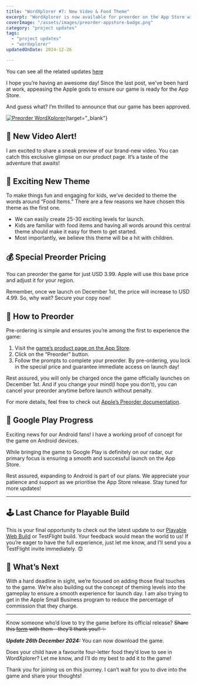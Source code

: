 ```yaml
---
title: "WordXplorer #7: New Video & Food Theme"
excerpt: "WordXplorer is now available for preorder on the App Store with special pricing before its December 1st launch. This updates also features a preview video and plans for an Android release."
coverImage: "/assets/images/preorder-appstore-badge.png"
category: "project updates"
tags:
  - "project updates"
  - "wordxplorer"
updatedOnDate: 2024-12-26

---
```


You can see all the related updates [here](/tags/wordxplorer)

I hope you’re having an awesome day! Since the last post, we’ve been hard at work, appeasing the Apple gods to ensure our game is ready for the App Store.

And guess what? I’m thrilled to announce that our game has been approved.

[![Preorder WordXplorer](/assets/images/preorder-appstore-badge.png)](https://apps.apple.com/us/app/wordxplorer-guess-the-word/id6504664783){target="\_blank"}

## 🎥 New Video Alert!

I am excited to share a sneak preview of our brand-new video. You can catch this exclusive glimpse on our product page. It’s a taste of the adventure that awaits!

<?# ResponsiveYouTube bAtj9bAYVS0/0 Title="WordXplorer Preview Video" /?>

## 🎨 Exciting New Theme

To make things fun and engaging for kids, we’ve decided to theme the words around “Food Items.” There are a few reasons we have chosen this theme as the first one.

- We can easily create 25-30 exciting levels for launch.
- Kids are familiar with food items and having all words around this central theme should make it easy for them to get started.
- Most importantly, we believe this theme will be a hit with children.

## 💰 Special Preorder Pricing

You can preorder the game for just USD 3.99. Apple will use this base price and adjust it for your region.

Remember, once we launch on December 1st, the price will increase to USD 4.99. So, why wait? Secure your copy now!

## 🛒 How to Preorder

Pre-ordering is simple and ensures you’re among the first to experience the game:

1. Visit the [game’s product page on the App Store](https://apps.apple.com/us/app/wordxplorer-guess-the-word/id6504664783).
2. Click on the “Preorder” button.
3. Follow the prompts to complete your preorder. By pre-ordering, you lock in the special price and guarantee immediate access on launch day!

Rest assured, you will only be charged once the game officially launches on December 1st. And if you change your mind(I hope you don’t), you can cancel your preorder anytime before launch without penalty.

For more details, feel free to check out [Apple’s Preorder documentation](https://support.apple.com/en-nz/118414).

## 📱 Google Play Progress

Exciting news for our Android fans! I have a working proof of concept for the game on Android devices.

While bringing the game to Google Play is definitely on our radar, our primary focus is ensuring a smooth and successful launch on the App Store.

Rest assured, expanding to Android is part of our plans. We appreciate your patience and support as we prioritise the App Store release. Stay tuned for more updates!

---

## 🕹️ Last Chance for Playable Build

This is your final opportunity to check out the latest update to our [Playable Web Build](https://golden-pony-d2c3f0.netlify.app/) or TestFlight build. Your feedback would mean the world to us! If you’re eager to have the full experience, just let me know, and I’ll send you a TestFlight invite immediately. 😊

## 🚀 What’s Next

With a hard deadline in sight, we’re focused on adding those final touches to the game. We’re also building out the concept of theming levels into the gameplay to ensure a smooth experience for launch day. I am also trying to get in the Apple Small Business program to reduce the percentage of commission that they charge.

---

Know someone who’d love to try the game before its official release? ~~Share this [form](https://tally.so/r/wverVQ) with
them—they’ll thank you!! ✨~~

**_Update 26th December 2024:_** You can now download the game.

<?# AppStoreBadges LinkText="Get WordXplorer" AppStoreLinkUrl="wordxplorer-guess-the-word/id6504664783" /?>

Does your child have a favourite four-letter food they’d love to see in WordXplorer? Let me know, and I’ll do my best to add it to the game!

Thank you for joining us on this journey. I can’t wait for you to dive into the game and share your thoughts!